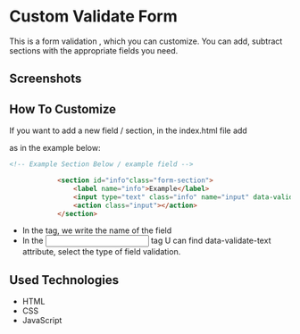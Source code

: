 # Custom Validate Form

This is a form validation , which you can customize. You can add, subtract sections with the appropriate fields you need.

## Screenshots

## How To Customize

If you want to add a new field / section, in the index.html file add <section> as in the example below:

```html
<!-- Example Section Below / example field -->

            <section id="info"class="form-section">
                <label name="info">Example</label>
                <input type="text" class="info" name="input" data-validate-text="validateTextField" value="" />
                <action class="input"></action>
            </section>
```
- In the <label> tag, we write the name of the field
- In the <input> tag U can find data-validate-text attribute, select the type of field validation.

## Used Technologies

- HTML
- CSS
- JavaScript

